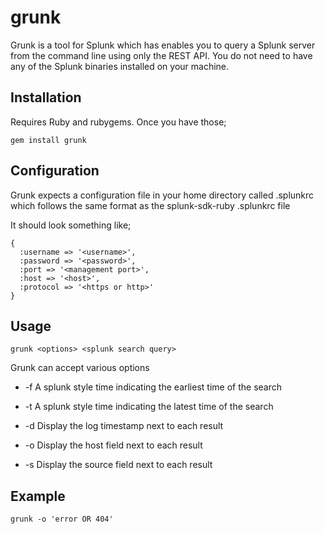 grunk
=====

Grunk is a tool for Splunk which has enables you to query a Splunk server from the command line using only the REST API. You do not need to have any of the Splunk binaries installed on your machine.

Installation
------------

Requires Ruby and rubygems. Once you have those;

    gem install grunk

Configuration
-------------

Grunk expects a configuration file in your home directory called .splunkrc which follows the same format as the splunk-sdk-ruby .splunkrc file

It should look something like;

    {
      :username => '<username>', 
      :password => '<password>',
      :port => '<management port>',
      :host => '<host>',
      :protocol => '<https or http>'
    }


Usage
-----

    grunk <options> <splunk search query>

Grunk can accept various options

 - -f <splunk time> 
   A splunk style time indicating the earliest time of the search

 - -t <splunk time>
   A splunk style time indicating the latest time of the search

 - -d 
   Display the log timestamp next to each result

 - -o 
   Display the host field next to each result

 - -s
   Display the source field next to each result

Example
-------

    grunk -o 'error OR 404'
